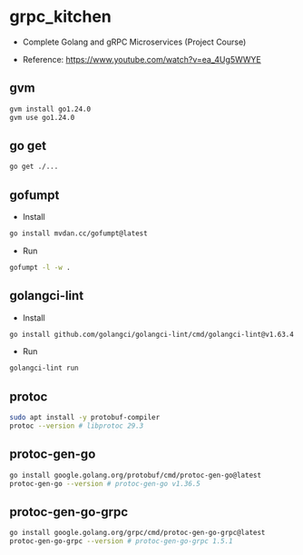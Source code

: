 # grpc_kitchen

- Complete Golang and gRPC Microservices (Project Course)

- Reference: https://www.youtube.com/watch?v=ea_4Ug5WWYE

## gvm

```sh
gvm install go1.24.0
gvm use go1.24.0
```

## go get

```sh
go get ./...
```

## gofumpt

- Install

```sh
go install mvdan.cc/gofumpt@latest
```

- Run

```sh
gofumpt -l -w .
```

## golangci-lint

- Install

```sh
go install github.com/golangci/golangci-lint/cmd/golangci-lint@v1.63.4
```

- Run

```sh
golangci-lint run
```

## protoc

```sh
sudo apt install -y protobuf-compiler
protoc --version # libprotoc 29.3
```

## protoc-gen-go

```sh
go install google.golang.org/protobuf/cmd/protoc-gen-go@latest
protoc-gen-go --version # protoc-gen-go v1.36.5
```

## protoc-gen-go-grpc

```sh
go install google.golang.org/grpc/cmd/protoc-gen-go-grpc@latest
protoc-gen-go-grpc --version # protoc-gen-go-grpc 1.5.1
```
